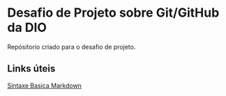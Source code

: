 # Desafio de Projeto sobre Git/GitHub da DIO
Repósitorio criado para o desafio de projeto.

## Links úteis
[Sintaxe Basica Markdown](https://www.markdownguide.org/)
